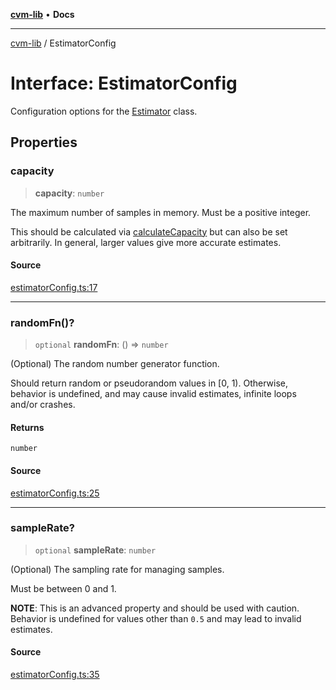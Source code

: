 [**cvm-lib**](../README.md) • **Docs**

***

[cvm-lib](../globals.md) / EstimatorConfig

# Interface: EstimatorConfig

Configuration options for the [Estimator](../classes/Estimator.md) class.

## Properties

### capacity

> **capacity**: `number`

The maximum number of samples in memory. Must be a positive integer.

This should be calculated via [calculateCapacity](../functions/calculateCapacity.md) but
can also be set arbitrarily. In general, larger
values give more accurate estimates.

#### Source

[estimatorConfig.ts:17](https://github.com/havelessbemore/cvm-lib/blob/51a145e39a0216e3a71d8077edb9897cbda4c60a/src/estimatorConfig.ts#L17)

***

### randomFn()?

> `optional` **randomFn**: () => `number`

(Optional) The random number generator function.

Should return random or pseudorandom values in [0, 1). Otherwise, behavior is undefined,
and may cause invalid estimates, infinite loops and/or crashes.

#### Returns

`number`

#### Source

[estimatorConfig.ts:25](https://github.com/havelessbemore/cvm-lib/blob/51a145e39a0216e3a71d8077edb9897cbda4c60a/src/estimatorConfig.ts#L25)

***

### sampleRate?

> `optional` **sampleRate**: `number`

(Optional) The sampling rate for managing samples.

Must be between 0 and 1.

**NOTE**: This is an advanced property and should be used with caution.
Behavior is undefined for values other than `0.5` and may lead to invalid estimates.

#### Source

[estimatorConfig.ts:35](https://github.com/havelessbemore/cvm-lib/blob/51a145e39a0216e3a71d8077edb9897cbda4c60a/src/estimatorConfig.ts#L35)
